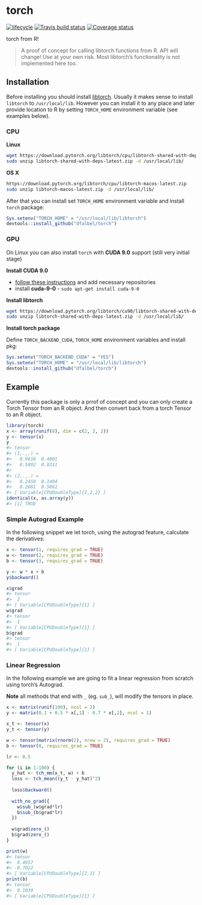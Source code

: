 
<!-- README.md is generated from README.Rmd. Please edit that file -->

# torch

[![lifecycle](https://img.shields.io/badge/lifecycle-experimental-orange.svg)](https://www.tidyverse.org/lifecycle/#experimental)
[![Travis build
status](https://travis-ci.org/dfalbel/torch.svg?branch=master)](https://travis-ci.org/dfalbel/torch)
[![Coverage
status](https://codecov.io/gh/dfalbel/torch/branch/master/graph/badge.svg)](https://codecov.io/github/dfalbel/torch?branch=master)

torch from R\!

> A proof of concept for calling libtorch functions from R. API will
> change\! Use at your own risk. Most libtorch’s functionality is not
> implemented here too.

## Installation

Before installing you should install [libtorch](https://pytorch.org/).
Usually it makes sense to install `libtorch` to `/usr/local/lib`.
However you can install it to any place and later provide location to R
by setting `TORCH_HOME` environment variable (see examples
below).

### CPU

**Linux**

``` sh
wget https://download.pytorch.org/libtorch/cpu/libtorch-shared-with-deps-latest.zip
sudo unzip libtorch-shared-with-deps-latest.zip -d /usr/local/lib/
```

**OS X**

``` sh
https://download.pytorch.org/libtorch/cpu/libtorch-macos-latest.zip
sudo unzip libtorch-macos-latest.zip -d /usr/local/lib/
```

After that you can install set `TORCH_HOME` environment variable and
install `torch` package:

``` r
Sys.setenv("TORCH_HOME" = "/usr/local/lib/libtorch")
devtools::install_github("dfalbel/torch")
```

### GPU

On Linux you can also install `torch` with **CUDA 9.0** support (still
very initial stage)

**Install CUDA 9.0**

  - [follow these
    instructions](https://docs.nvidia.com/cuda/cuda-installation-guide-linux/index.html)
    and add necessary repositories
  - install **cuda-9-0** - `sudo apt-get install cuda-9-0`

**Install
libtorch**

``` sh
wget https://download.pytorch.org/libtorch/cu90/libtorch-shared-with-deps-latest.zip
sudo unzip libtorch-shared-with-deps-latest.zip -d /usr/local/lib/
```

**Install torch package**

Define `TORCH_BACKEND_CUDA`, `TORCH_HOME` environment variables and
install pkg:

``` r
Sys.setenv("TORCH_BACKEND_CUDA" = "YES")
Sys.setenv("TORCH_HOME" = "/usr/local/lib/libtorch")
devtools::install_github("dfalbel/torch")
```

## Example

Currently this package is only a prrof of concept and you can only
create a Torch Tensor from an R object. And then convert back from a
torch Tensor to an R object.

``` r
library(torch)
x <- array(runif(8), dim = c(2, 2, 2))
y <- tensor(x)
y
#> tensor 
#> (1,.,.) = 
#>   0.9616  0.4001
#>   0.5802  0.8311
#> 
#> (2,.,.) = 
#>   0.2459  0.1404
#>   0.2681  0.5861
#> [ Variable[CPUDoubleType]{2,2,2} ]
identical(x, as.array(y))
#> [1] TRUE
```

### Simple Autograd Example

In the following snippet we let torch, using the autograd feature,
calculate the derivatives:

``` r
x <- tensor(1, requires_grad = TRUE)
w <- tensor(2, requires_grad = TRUE)
b <- tensor(3, requires_grad = TRUE)

y <- w * x + b
y$backward()

x$grad
#> tensor 
#>  2
#> [ Variable[CPUDoubleType]{1} ]
w$grad
#> tensor 
#>  1
#> [ Variable[CPUDoubleType]{1} ]
b$grad
#> tensor 
#>  1
#> [ Variable[CPUDoubleType]{1} ]
```

### Linear Regression

In the following example we are going to fit a linear regression from
scratch using torch’s Autograd.

**Note** all methods that end with `_` (eg. `sub_`), will modify the
tensors in place.

``` r
x <- matrix(runif(100), ncol = 2)
y <- matrix(0.1 + 0.5 * x[,1] - 0.7 * x[,2], ncol = 1)

x_t <- tensor(x)
y_t <- tensor(y)

w <- tensor(matrix(rnorm(2), nrow = 2), requires_grad = TRUE)
b <- tensor(0, requires_grad = TRUE)

lr <- 0.5

for (i in 1:100) {
  y_hat <- tch_mm(x_t, w) + b
  loss <- tch_mean((y_t - y_hat)^2)
  
  loss$backward()
  
  with_no_grad({
    w$sub_(w$grad*lr)
    b$sub_(b$grad*lr)   
  })
  
  w$grad$zero_()
  b$grad$zero_()
}

print(w)
#> tensor 
#>  0.4957
#> -0.7022
#> [ Variable[CPUDoubleType]{2,1} ]
print(b)
#> tensor 
#>  0.1039
#> [ Variable[CPUDoubleType]{1} ]
```
